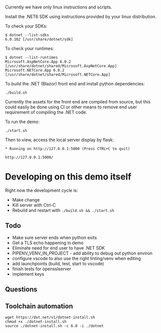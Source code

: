 Currently we have only linux instructions and scripts.

Install the .NET6 SDK using instructions provided by your linux distribution.

To check your SDKs:

    $ dotnet --list-sdks
    6.0.102 [/usr/share/dotnet/sdk]

To check your runtimes:

    $ dotnet --list-runtimes
    Microsoft.AspNetCore.App 6.0.2 [/usr/share/dotnet/shared/Microsoft.AspNetCore.App]
    Microsoft.NETCore.App 6.0.2 [/usr/share/dotnet/shared/Microsoft.NETCore.App]

To build the .NET (Blazor) front end and install python dependencies:

    ./build.sh

Currently the assets for the front end are compiled from source, but this could easily be done using CI or other means to remove end user requirement of compiling the .NET code.

To run the demo:

    ./start.sh

Then to view, access the local server display by flask:

    * Running on http://127.0.0.1:5000 (Press CTRL+C to quit)

    http://127.0.0.1:5000/

# Developing on this demo itself
Right now the development cycle is:

- Make change
- Kill server with Ctrl-C
- Rebuild and restart with `./build.sh && ./start.sh`

## Todo
- Make sure server ends when python exits
- Get a TLS echo happening in demo
- Eliminate need for end user to have .NET SDK
- PIPENV_VENV_IN_PROJECT - add ability to debug out python environ
- configure vscode to also use the right linting/venv when editing
- add launchpoints (build, test, start to vscode)
- finish tests for opensslserver
- implement keys

## Questions


## Toolchain automation

    wget https://dot.net/v1/dotnet-install.sh
    chmod +x ./dotnet-install.sh
    source ./dotnet-install.sh -c 6.0 -i ./dotnet